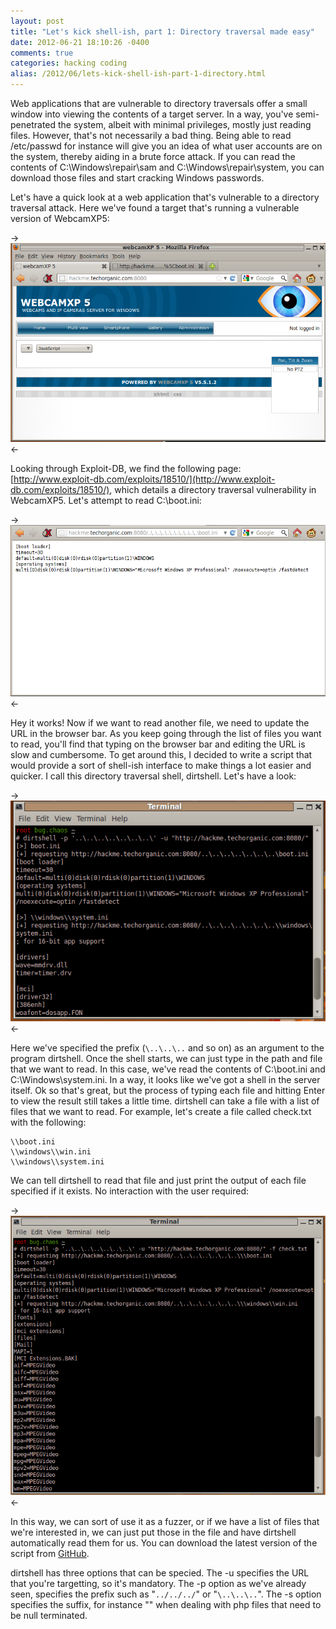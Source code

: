 ```yaml
---
layout: post
title: "Let's kick shell-ish, part 1: Directory traversal made easy"
date: 2012-06-21 18:10:26 -0400
comments: true
categories: hacking coding
alias: /2012/06/lets-kick-shell-ish-part-1-directory.html
---
```


Web applications that are vulnerable to directory traversals offer a small window into viewing the contents of a target server. In a way, you've semi-penetrated the system, albeit with minimal privileges, mostly just reading files. However, that's not necessarily a bad thing. Being able to read /etc/passwd for instance will give you an idea of what user accounts are on the system, thereby aiding in a brute force attack. If you can read the contents of C:\Windows\repair\sam and C:\Windows\repair\system, you can download those files and start cracking Windows passwords.

<!--more-->

Let's have a quick look at a web application that's vulnerable to a directory traversal attack. Here we've found a target that's running a vulnerable version of WebcamXP5:

->![](/images/2012-06-21/01.png)<-

Looking through Exploit-DB, we find the following page: [http://www.exploit-db.com/exploits/18510/](http://www.exploit-db.com/exploits/18510/), which details a directory traversal vulnerability in WebcamXP5. Let's attempt to read C:\boot.ini:

->![](/images/2012-06-21/02.png)<-

Hey it works! Now if we want to read another file, we need to update the URL in the browser bar. As you keep going through the list of files you want to read, you'll find that typing on the browser bar and editing the URL is slow and cumbersome. To get around this, I decided to write a script that would provide a sort of shell-ish interface to make things a lot easier and quicker. I call this directory traversal shell, dirtshell. Let's have a look:

->![](/images/2012-06-21/03.png)<-

Here we've specified the prefix (```\..\..\..``` and so on) as an argument to the program dirtshell. Once the shell starts, we can just type in the path and file that we want to read. In this case, we've read the contents of C:\boot.ini and C:\Windows\system.ini. In a way, it looks like we've got a shell in the server itself.
Ok so that's great, but the process of typing each file and hitting Enter to view the result still takes a little time. dirtshell can take a file with a list of files that we want to read. For example, let's create a file called check.txt with the following:

```
\\boot.ini
\\windows\\win.ini
\\windows\\system.ini
```

We can tell dirtshell to read that file and just print the output of each file specified if it exists. No interaction with the user required:

->![](/images/2012-06-21/04.png)<-

In this way, we can sort of use it as a fuzzer, or if we have a list of files that we're interested in, we can just put those in the file and have dirtshell automatically read them for us. You can download the latest version of the script from [GitHub](https://github.com/superkojiman/dirtshell). 

dirtshell has three options that can be specied. The -u specifies the URL that you're targetting, so it's mandatory. The -p option as we've already seen, specifies the prefix such as "```../../../```" or "```\..\..\..```". The -s option specifies the suffix, for instance "" when dealing with php files that need to be null terminated.
